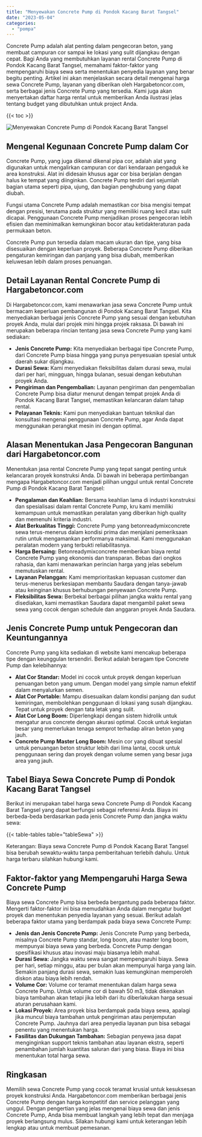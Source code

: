 ```yaml
---
title: "Menyewakan Concrete Pump di Pondok Kacang Barat Tangsel"
date: "2023-05-04"
categories: 
  - "pompa"
---
```




Concrete Pump adalah alat penting dalam pengecoran beton, yang membuat campuran cor sampai ke lokasi yang sulit dijangkau dengan cepat. Bagi Anda yang membutuhkan layanan rental Concrete Pump di Pondok Kacang Barat Tangsel, memahami faktor-faktor yang mempengaruhi biaya sewa serta menentukan penyedia layanan yang benar begitu penting. Artikel ini akan menjelaskan secara detail mengenai harga sewa Concrete Pump, layanan yang diberikan oleh Hargabetoncor.com, serta berbagai jenis Concrete Pump yang tersedia. Kami juga akan menyertakan daftar harga rental untuk memberikan Anda ilustrasi jelas tentang budget yang dibutuhkan untuk project Anda.

{{< toc >}}

![Menyewakan Concrete Pump di Pondok Kacang Barat Tangsel](https://hargareadymixid.github.io/pompa/concrete-pump%20(8).png)

## Mengenal Kegunaan Concrete Pump dalam Cor

Concrete Pump, yang juga dikenal dikenal pipa cor, adalah alat yang digunakan untuk mengalirkan campuran cor dari kendaraan pengaduk ke area konstruksi. Alat ini didesain khusus agar cor bisa berjalan dengan halus ke tempat yang diinginkan. Concrete Pump terdiri dari sejumlah bagian utama seperti pipa, ujung, dan bagian penghubung yang dapat diubah.

Fungsi utama Concrete Pump adalah memastikan cor bisa mengisi tempat dengan presisi, terutama pada struktur yang memiliki ruang kecil atau sulit dicapai. Penggunaan Concrete Pump menjadikan proses pengecoran lebih efisien dan meminimalkan kemungkinan bocor atau ketidakteraturan pada permukaan beton.

Concrete Pump pun tersedia dalam macam ukuran dan tipe, yang bisa disesuaikan dengan keperluan proyek. Beberapa Concrete Pump diberikan pengaturan kemiringan dan panjang yang bisa diubah, memberikan keluwesan lebih dalam proses penuangan.

## Detail Layanan Rental Concrete Pump di Hargabetoncor.com

Di Hargabetoncor.com, kami menawarkan jasa sewa Concrete Pump untuk bermacam keperluan pembangunan di Pondok Kacang Barat Tangsel. Kita menyediakan berbagai jenis Concrete Pump yang sesuai dengan kebutuhan proyek Anda, mulai dari projek mini hingga projek raksasa. Di bawah ini merupakan beberapa rincian tentang jasa sewa Concrete Pump yang kami sediakan:

- **Jenis Concrete Pump:** Kita menyediakan berbagai tipe Concrete Pump, dari Concrete Pump biasa hingga yang punya penyesuaian spesial untuk daerah sukar dijangkau.
- **Durasi Sewa:** Kami menyediakan fleksibilitas dalam durasi sewa, mulai dari per hari, mingguan, hingga bulanan, sesuai dengan kebutuhan proyek Anda.
- **Pengiriman dan Pengembalian:** Layanan pengiriman dan pengembalian Concrete Pump bisa diatur menurut dengan tempat projek Anda di Pondok Kacang Barat Tangsel, memastikan kelancaran dalam tahap rental.
- **Pelayanan Teknis:** Kami pun menyediakan bantuan teknikal dan konsultasi mengenai penggunaan Concrete Pump, agar Anda dapat menggunakan perangkat mesin ini dengan optimal.

## Alasan Menentukan Jasa Pengecoran Bangunan dari Hargabetoncor.com

Menentukan jasa rental Concrete Pump yang tepat sangat penting untuk kelancaran proyek konstruksi Anda. Di bawah ini beberapa pertimbangan mengapa Hargabetoncor.com menjadi pilihan unggul untuk rental Concrete Pump di Pondok Kacang Barat Tangsel:

- **Pengalaman dan Keahlian:** Bersama keahlian lama di industri konstruksi dan spesialisasi dalam rental Concrete Pump, kru kami memiliki kemampuan untuk memastikan peralatan yang diberikan high quality dan memenuhi kriteria industri.
- **Alat Berkualitas Tinggi:** Concrete Pump yang betonreadymixconcrete sewa terus-menerus dalam kondisi prima dan menjalani pemeriksaan rutin untuk mengamankan performanya maksimal. Kami menggunakan peralatan modern yang terbukti reliabilitasnya.
- **Harga Bersaing:** Betonreadymixconcrete memberikan biaya rental Concrete Pump yang ekonomis dan transparan. Bebas dari ongkos rahasia, dan kami menawarkan perincian harga yang jelas sebelum memutuskan rental.
- **Layanan Pelanggan:** Kami memprioritaskan kepuasan customer dan terus-menerus berkesiapan membantu Saudara dengan tanya-jawab atau keinginan khusus berhubungan penyewaan Concrete Pump.
- **Fleksibilitas Sewa:** Berbekal berbagai pilihan jangka waktu rental yang disediakan, kami memastikan Saudara dapat mengambil paket sewa sewa yang cocok dengan schedule dan anggaran proyek Anda Saudara.

## Jenis Concrete Pump untuk Pengecoran dan Keuntungannya

Concrete Pump yang kita sediakan di website kami mencakup beberapa tipe dengan keunggulan tersendiri. Berikut adalah beragam tipe Concrete Pump dan kelebihannya:

- **Alat Cor Standar:** Model ini cocok untuk proyek dengan keperluan penuangan beton yang umum. Dengan model yang simple namun efektif dalam menyalurkan semen.
- **Alat Cor Portable:** Mampu disesuaikan dalam kondisi panjang dan sudut kemiringan, membolehkan penggunaan di lokasi yang susah dijangkau. Tepat untuk proyek dengan tata letak yang sulit.
- **Alat Cor Long Boom:** Diperlengkapi dengan sistem hidrolik untuk mengatur arus concrete dengan akurasi optimal. Cocok untuk kegiatan besar yang memerlukan tenaga semprot terhadap aliran beton yang jauh.
- **Concrete Pump Master Long Boom:** Mesin cor yang dibuat spesial untuk penuangan beton struktur lebih dari lima lantai, cocok untuk penggunaan sering dan proyek dengan volume semen yang besar juga area yang jauh.

## Tabel Biaya Sewa Concrete Pump di Pondok Kacang Barat Tangsel

Berikut ini merupakan tabel harga sewa Concrete Pump di Pondok Kacang Barat Tangsel yang dapat berfungsi sebagai referensi Anda. Biaya ini berbeda-beda berdasarkan pada jenis Concrete Pump dan jangka waktu sewa:

{{< table-tables table="tableSewa" >}}

Keterangan: Biaya sewa Concrete Pump di Pondok Kacang Barat Tangsel bisa berubah sewaktu-waktu tanpa pemberitahuan terlebih dahulu. Untuk harga terbaru silahkan hubungi kami.

## Faktor-faktor yang Mempengaruhi Harga Sewa Concrete Pump

Biaya sewa Concrete Pump bisa berbeda bergantung pada beberapa faktor. Mengerti faktor-faktor ini bisa memudahkan Anda dalam mengatur budget proyek dan menentukan penyedia layanan yang sesuai. Berikut adalah beberapa faktor utama yang berdampak pada biaya sewa Concrete Pump:

- **Jenis dan Jenis Concrete Pump:** Jenis Concrete Pump yang berbeda, misalnya Concrete Pump standar, long boom, atau master long boom, mempunyai biaya sewa yang berbeda. Concrete Pump dengan spesifikasi khusus atau inovasi maju biasanya lebih mahal.
- **Durasi Sewa:** Jangka waktu sewa sangat mempengaruhi biaya. Sewa per hari, setiap minggu, atau per bulan akan mempunyai harga yang lain. Semakin panjang durasi sewa, semakin luas kemungkinan memperoleh diskon atau biaya lebih rendah.
- **Volume Cor:** Volume cor teramat menentukan dalam harga sewa Concrete Pump. Untuk volume cor di bawah 50 m3, tidak dikenakan biaya tambahan akan tetapi jika lebih dari itu diberlakukan harga sesuai aturan perusahaan kami.
- **Lokasi Proyek:** Area proyek bisa berdampak pada biaya sewa, apalagi jika muncul biaya tambahan untuk pengiriman atau penjemputan Concrete Pump. Jauhnya dari area penyedia layanan pun bisa sebagai penentu yang menentukan harga.
- **Fasilitas dan Dukungan Tambahan:** Sebagian penyewa jasa dapat menginginkan support teknis tambahan atau layanan ekstra, seperti penambahan jumlah kuantitas saluran dari yang biasa. Biaya ini bisa menentukan total harga sewa.

## Ringkasan

Memilih sewa Concrete Pump yang cocok teramat krusial untuk kesuksesan proyek konstruksi Anda. Hargabetoncor.com memberikan berbagai jenis Concrete Pump dengan harga kompetitif dan service pelanggan yang unggul. Dengan pengertian yang jelas mengenai biaya sewa dan jenis Concrete Pump, Anda bisa membuat langkah yang lebih tepat dan menjaga proyek berlangsung mulus. Silakan hubungi kami untuk keterangan lebih lengkap atau untuk membuat pemesanan.
